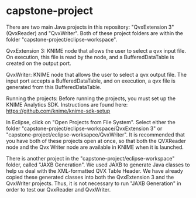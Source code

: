 # capstone-project
There are two main Java projects in this repository: "QvxExtension 3" (QvxReader) and "QvxWriter".
Both of these project folders are within the folder "capstone-project/eclipse-workspace".

QvxExtension 3: KNIME node that allows the user to select a qvx input file. On execution, this file is read by the node, and a BufferedDataTable is created on the output port.

QvxWriter: KNIME node that allows the user to select a qvx output file. The input port accepts a BufferedDataTable, and on execution, a qvx file is generated from this BufferedDataTable.

Running the projects:
Before running the projects, you must set up the KNIME Analytics SDK. Instructions are found here:
https://github.com/knime/knime-sdk-setup

In Eclipse, click on "Open Projects from File System". Select either the folder "capstone-project/eclipse-workspace/QvxExtension 3" or "capstone-project/eclipse-worksapce/QvxWriter". It is recommended that you have both of these projects open at once, so that both the QVXReader node and the Qvx Writer node are available in KNIME when it is launched.

There is another project in the "capstone-project/eclipse-workspace" folder, called "JAXB Generation". We used JAXB to generate Java classes to help us deal with the XML-formatted QVX Table Header. We have already copied these generated classes into both the QvxExtension 3 and the QvxWriter projects. Thus, it is not necessary to run "JAXB Generation" in order to test our QvxReader and QvxWriter.
